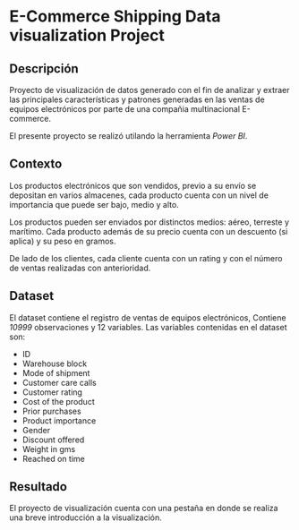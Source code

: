 # E-Commerce Shipping Data visualization Project

## Descripción

Proyecto de visualización de datos generado con el fin de analizar y extraer las principales características y patrones generadas en las ventas de equipos electrónicos por parte de una compañia multinacional E-commerce.

El presente proyecto se realizó utilando la herramienta *Power BI*.

## Contexto

Los productos electrónicos que son vendidos, previo a su envío se depositan en varios almacenes, cada producto cuenta con un nivel de importancia que puede ser bajo, medio y alto.

Los productos pueden ser enviados por distinctos medios: aéreo, terreste y marítimo. Cada producto además de su precio cuenta con un descuento (si aplica) y su peso en gramos.

De lado de los clientes, cada cliente cuenta con un rating y con el número de ventas realizadas con anterioridad.


## Dataset

El dataset contiene el registro de ventas de equipos electrónicos, Contiene *10999* observaciones y 12 variables. Las variables contenidas en el dataset son:

- ID
- Warehouse block
- Mode of shipment
- Customer care calls
- Customer rating
- Cost of the product
- Prior purchases
- Product importance
- Gender
- Discount offered
- Weight in gms
- Reached on time


## Resultado

El proyecto de visualización cuenta con una pestaña en donde se realiza una breve introducción a la visualización.

